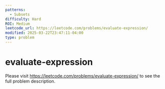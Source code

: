 ```yaml
---
patterns:
  - Subsets
difficulty: Hard
ROI: Medium
leetcode_url: https://leetcode.com/problems/evaluate-expression/
modified: 2025-03-22T23:47:11-04:00
type: problem
---
```


# evaluate-expression

Please visit https://leetcode.com/problems/evaluate-expression/ to see the full problem description.
